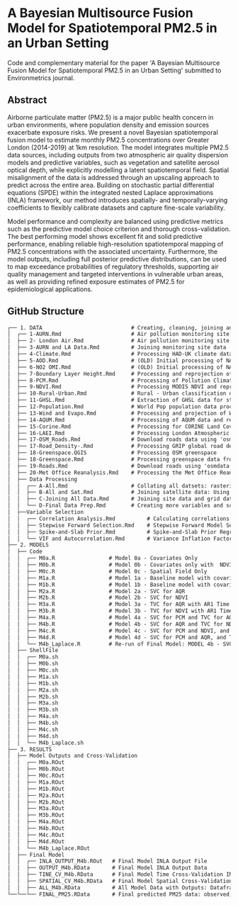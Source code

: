 # A Bayesian Multisource Fusion Model for Spatiotemporal PM2.5 in an Urban Setting

Code and complementary material for the paper 'A Bayesian Multisource Fusion Model for Spatiotemporal PM2.5 in an Urban Setting' submitted to Environmetrics journal.

## Abstract

Airborne particulate matter (PM2.5) is a major public health concern in urban environments, where population density and emission sources exacerbate exposure risks. We present a novel Bayesian spatiotemporal fusion model to estimate monthly PM2.5 concentrations over Greater London (2014-2019) at 1km resolution. The model integrates multiple PM2.5 data sources, including outputs from two atmospheric air quality dispersion models and predictive variables, such as vegetation and satellite aerosol optical depth, while explicitly modelling a latent spatiotemporal field. Spatial misalignment of the data is addressed through an upscaling approach to predict across the entire area. 
Building on stochastic partial differential equations (SPDE) within the integrated nested Laplace approximations (INLA) framework, our method introduces spatially- and temporally-varying coefficients to flexibly calibrate datasets and capture fine-scale variability.

Model performance and complexity are balanced using predictive metrics such as the predictive model choice criterion and thorough cross-validation. The best performing model shows excellent fit and solid predictive performance, enabling reliable high-resolution spatiotemporal mapping of PM2.5 concentrations with the associated uncertainty.
Furthermore, the model outputs, including full posterior predictive distributions, can be used to map exceedance probabilities of regulatory thresholds, supporting air quality management and targeted interventions in vulnerable urban areas, as well as providing refined exposure estimates of PM2.5 for epidemiological applications.

## GitHub Structure

```md
┌── 1. DATA                            # Creating, cleaning, joining and extracting all model data and full potential covariates
│  ┌── 1-AURN.Rmd                      # Air pollution monitoring site data from the Automatic Urban and Rural Network (AURN)
│  ├── 2- London Air.Rmd               # Air pollution monitoring site data from the London Air network
│  ├── 3-AURN and LA Data.Rmd          # Joining monitoring site data
│  ├── 4-Climate.Rmd                   # Processing HAD-UK climate data
│  ├── 5-AOD.Rmd                       # (OLD) Initial processing of NASA MAIAC AOD satellite data with Inverse Distance Weighting for gap filling
│  ├── 6-NO2 OMI.Rmd                   # (OLD) Initial processing of NASA OMI/AURA NO2 column data with Inverse Distance Weighting for gap filling
│  ├── 7-Boundary Layer Height.Rmd     # Processing and reprojection of Boundary Layer Height (BLH) from ERA5 Land
│  ├── 8-PCM.Rmd                       # Processing of Pollution Climate Mapping (PCM) model data
│  ├── 9-NDVI.Rmd                      # Processing MODIS NDVI and reprojection with Inverse Distance Weight
│  ├── 10-Rural-Urban.Rmd              # Rural - Urban classification of UK output areas
│  ├── 11-GHSL.Rmd                     # Extraction of GHSL data for study domain and reprojection
│  ├── 12-Population.Rmd               # World Pop population data processing
│  ├── 13-Wind and Evapo.Rmd           # Processing and projection of Wind and Evapotranspiration/Evaporation from ERA5 Land
│  ├── 14-AQUM.Rmd                     # Processing of AQUM data and reprojection by Inverse Distance Weighting
│  ├── 15-Corine.Rmd                   # Processing for CORINE Land Cover data and categorisation 
│  ├── 16-LAEI.Rmd                     # Processing London Atmospheric Emissions Inventory
│  ├── 17-OSM_Roads.Rmd                # Download roads data using 'osmdata' and creating measures of nearby roads
│  ├── 17-Road_Density-.Rmd            # Processing GRIP global road density data
│  ├── 18-Greenspace.QGIS              # Processing OSM greenspace
│  ├── 18-Greenspace.Rmd               # Processing greenspace data from QGIS
│  ├── 19-Roads.Rmd                    # Download roads using 'osmdata', creating distance to road variables
│  ├── 20-Met Office Reanalysis.Rmd    # Processing the Met Office Reanalysis of the AQUM model
│  ├── Data Processing
│  │  ┌── A-All.Rmd                    # Collating all datsets: rasterisation and extract at monitoring site locations
│  │  ├── B-All and Sat.Rmd            # Joining satellite data: Using Inverse Distance Weighting to gap fill, reproject and extract at monitoring site locations
│  │  ├── C-Joining All Data.Rmd       # Joining site data and grid data and creating various different variables
│  │  └── D-Final Data Prep.Rmd        # Creating more variables and scaling covariates
│  ├──Variable Selection
│  │  ┌── Correlation Analysis.Rmd          # Calculating correlations to PM2.5 and seasonality correlations
│  │  ├── Stepwise Forward Selection.Rmd    # Stepwise Forward Model Selection by the PMCC statistic
│  │  ├── Spike-and-Slab Prior.Rmd          # Spike-and-Slab Prior Regression for variable selection
│  │  └── VIF and Autocorrelation.Rmd       # Variance Inflation Factor (VIF) and Autocorrelation for variable selection
├── 2. MODELS
│  ├── Code
│  │  ┌── M0a.R                 # Model 0a - Covariates Only
│  │  ├── M0b.R                 # Model 0b - Covariates only with  NDVI
│  │  ├── M0c.R                 # Model 0c - Spatial Field Only
│  │  ├── M1a.R                 # Model 1a - Baseline model with covariates and spatial field
│  │  ├── M1b.R                 # Model 1b - Baseline model with covariates and spatial field with NDVI
│  │  ├── M2a.R                 # Model 2a - SVC for AQR
│  │  ├── M2b.R                 # Model 2b - SVC for NDVI
│  │  ├── M3a.R                 # Model 3a - TVC for AQR with AR1 Time
│  │  ├── M3b.R                 # Model 3b - TVC for NDVI with AR1 Time
│  │  ├── M4a.R                 # Model 4a - SVC for PCM and TVC for AQR with AR1 Time
│  │  ├── M4b.R                 # Model 4b - SVC for AQR and TVC for NDVI with AR1 Time
│  │  ├── M4c.R                 # Model 4c - SVC for PCM and NDVI, and TVC for AQR with AR1 Time
│  │  ├── M4d.R                 # Model 4d - SVC for PCM and AQR, and TVC for NDVI with AR1 Time
│  │  └── M4b_Laplace.R         # Re-run of Final Model: MODEL 4b - SVC for AQR and TVC for NDVI with AR1 Time with 'Laplace' method
│  ├── ShellFile
│  │  ┌── M0a.sh
│  │  ├── M0b.sh
│  │  ├── M0c.sh
│  │  ├── M1a.sh
│  │  ├── M1b.sh
│  │  ├── M2a.sh
│  │  ├── M2b.sh
│  │  ├── M3a.sh
│  │  ├── M3b.sh
│  │  ├── M4a.sh
│  │  ├── M4b.sh
│  │  ├── M4c.sh
│  │  ├── M4d.sh
│  │  └── M4b_Laplace.sh
├── 3. RESULTS
│  ├── Model Outputs and Cross-Validation
│  │  ┌── M0a.ROut
│  │  ├── M0b.ROut
│  │  ├── M0c.ROut
│  │  ├── M1a.ROut
│  │  ├── M1b.ROut
│  │  ├── M2a.ROut
│  │  ├── M2b.ROut
│  │  ├── M3a.ROut
│  │  ├── M3b.ROut
│  │  ├── M4a.ROut
│  │  ├── M4b.ROut
│  │  ├── M4c.ROut
│  │  ├── M4d.ROut
│  │  └── M4b_Laplace.ROut
│  ├── Final Model
│  │  ┌── INLA_OUTPUT_M4b.ROut   # Final Model INLA Output File
│  │  ├── OUTPUT_M4b.RData       # Final Model INLA Output Data
│  │  ├── TINE_CV_M4b.RData      # Final Model Time Cross-Validation INLA Output Data
│  │  ├── SPATIAL_CV_M4b.RData   # Final Model Spatial Cross-Validation INLA Output Data
│  │  ├── ALL_M4b.RData          # All Model Data with Outputs: Dataframe of all data with final model output
└──└──└── FINAL_PM25.RData       # Final predicted PM25 data: observed, predicted, sd, quantiles, etc



